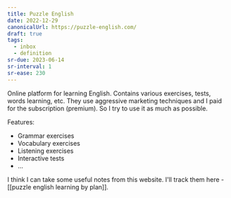 ```yaml
---
title: Puzzle English
date: 2022-12-29
canonicalUrl: https://puzzle-english.com/
draft: true
tags:
  - inbox
  - definition
sr-due: 2023-06-14
sr-interval: 1
sr-ease: 230
---
```


Online platform for learning English. Contains various exercises, tests, words
learning, etc. They use aggressive marketing techniques and I paid for the
subscription (premium). So I try to use it as much as possible.

Features:

- Grammar exercises
- Vocabulary exercises
- Listening exercises
- Interactive tests
- ...

I think I can take some useful notes from this website. I'll track them here -
[[puzzle english learning by plan]].
